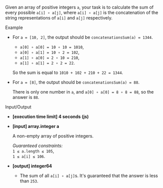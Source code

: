 
Given an array of positive integers  `a`, your task is to calculate the sum of every possible  `a[i] ∘ a[j]`, where  `a[i] ∘ a[j]`  is the concatenation of the string representations of  `a[i]`  and  `a[j]`  respectively.

Example

-   For  `a = [10, 2]`, the output should be  `concatenationsSum(a) = 1344`.
    
    -   `a[0] ∘ a[0] = 10 ∘ 10 = 1010`,
    -   `a[0] ∘ a[1] = 10 ∘ 2 = 102`,
    -   `a[1] ∘ a[0] = 2 ∘ 10 = 210`,
    -   `a[1] ∘ a[1] = 2 ∘ 2 = 22`.
    
    So the sum is equal to  `1010 + 102 + 210 + 22 = 1344`.
    
-   For  `a = [8]`, the output should be  `concatenationsSum(a) = 88`.
    
    There is only one number in  `a`, and  `a[0] ∘ a[0] = 8 ∘ 8 = 88`, so the answer is  `88`.
    

Input/Output

-   **[execution time limit] 4 seconds (js)**
    
-   **[input] array.integer a**
    
    A non-empty array of positive integers.
    
    _Guaranteed constraints:_  
    `1 ≤ a.length ≤ 105`,  
    `1 ≤ a[i] ≤ 106`.
    
-   **[output] integer64**
    
    -   The sum of all  `a[i] ∘ a[j]`s. It's guaranteed that the answer is less than  `253`.